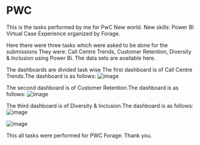 # PWC
This is the tasks performed by me for PwC New world. New skills: Power BI Virtual Case Experience organized by Forage.


Here there were three tasks which were asked to be done for the submissions They were:
Call Centre Trends, Customer Retention, Diversity & Inclusion using Power Bi.
The data sets are available here.


The dashboards are divided task wise
The first dashboard is of Call Centre Trends.The dashboard is as follows:
![image](https://user-images.githubusercontent.com/65599483/154247028-49ed9c71-bbd3-4c3b-a9ba-0af1c76045db.png)



The second dashboard is of Customer Retention.The dashboard is as follows:
![image](https://user-images.githubusercontent.com/65599483/154247186-86e300f4-950a-447e-9f1b-efc94d3aa346.png)




The third dashboard is of Diversity & Inclusion.The dashboard is as follows:
![image](https://user-images.githubusercontent.com/65599483/154247381-99ce60c9-0b52-4cc8-ab1b-caffe50584c6.png)


![image](https://user-images.githubusercontent.com/65599483/154247451-05499a64-b1fe-4fa4-83b3-6a2603e2cab0.png)


This all tasks were performed for PWC Forage.
Thank you.
